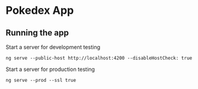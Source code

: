 # Pokedex App 

## Running the app
Start a server for development testing
```
ng serve --public-host http://localhost:4200 --disableHostCheck: true
```

Start a server for production testing
```
ng serve --prod --ssl true
```
